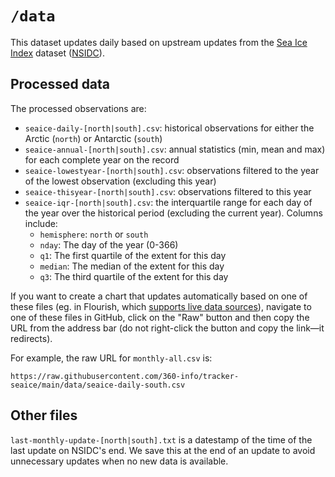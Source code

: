 
# `/data`

This dataset updates daily based on upstream updates from the [Sea Ice Index](https://nsidc.org/data/g02135/versions/3) dataset ([NSIDC](https://nsidc.org)).

## Processed data

The processed observations are:

- `seaice-daily-[north|south].csv`: historical observations for either the Arctic (`north`) or Antarctic (`south`)
- `seaice-annual-[north|south].csv`: annual statistics (min, mean and max) for each complete year on the record
- `seaice-lowestyear-[north|south].csv`: observations filtered to the year of the lowest observation (excluding this year)
- `seaice-thisyear-[north|south].csv`: observations filtered to this year 
- `seaice-iqr-[north|south].csv`: the interquartile range for each day of the year over the historical period (excluding the current year). Columns include:
  - `hemisphere`: `north` or `south`
  - `nday`: The day of the year (0-366)
  - `q1`: The first quartile of the extent for this day
  - `median`: The median of the extent for this day 
  - `q3`: The third quartile of the extent for this day

If you want to create a chart that updates automatically based on one of these files (eg. in Flourish, which [supports live data sources](https://help.flourish.studio/article/163-how-to-connect-to-live-data-sources)), navigate to one of these files in GitHub, click on the "Raw" button and then copy the URL from the address bar (do not right-click the button and copy the link—it redirects).

For example, the raw URL for `monthly-all.csv` is:

```
https://raw.githubusercontent.com/360-info/tracker-seaice/main/data/seaice-daily-south.csv
```
## Other files

`last-monthly-update-[north|south].txt` is a datestamp of the time of the last update on NSIDC's end. We save this at the end of an update to avoid unnecessary updates when no new data is available.
